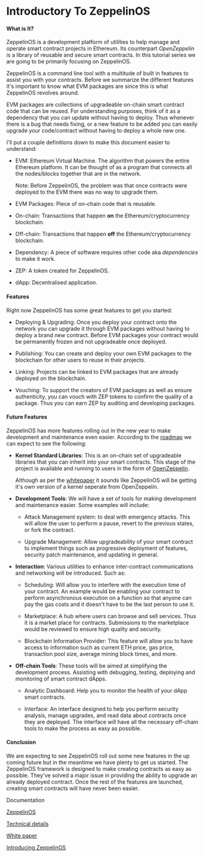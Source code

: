 # Introductory To ZeppelinOS

#### What is It?

ZeppelinOS  is a development platform of utilities to help manage and operate smart contract projects in Ethereum. Its counterpart _OpenZeppelin_ is a library of reusable and secure smart contracts. In this tutorial series we are going to be primarily focusing on ZeppelinOS.

ZeppelinOS is a command line tool with a multitude of built in features to assist you with your contracts. Before we summarize the different features it's important to know what EVM packages are since this is what ZeppelinOS revolves around.

EVM packages are collections of upgradeable on-chain smart contract code that can be reused. For understanding purposes, think of it as a dependency that you can update without having to deploy. Thus whenever there is a bug that needs fixing, or a new feature to be added you can easily upgrade your code/contract without having to deploy a whole new one.

I'll put a couple definitions down to make this document easier to understand:

-   EVM: Ethereum Virtual Machine. The algorithm that powers the entire Ethereum platform. It can be thought of as a program that connects all the nodes/blocks together that are in the network.

    Note: Before ZeppelinOS, the problem was that once contracts were deployed to the EVM there was no way to upgrade them.

-   EVM Packages: Piece of on-chain code that is reusable.

-   On-chain: Transactions that happen **on** the Ethereum/cryptocurrency blockchain.

-   Off-chain: Transactions that happen **off** the Ethereum/cryptocurrency blockchain.

-   Dependency: A piece of software requires other code aka _dependencies_ to make it work.

-   ZEP: A token created for ZeppelinOS.

-   dApp: Decentralised application.

#### Features

Right now ZeppelinOS has some great features to get you started:

-   Deploying & Upgrading: Once you deploy your contract onto the network you can upgrade it through EVM packages without having to deploy a brand new contract. Before EVM packages your contract would be permanently frozen and not upgradeable once deployed.

-   Publishing: You can create and deploy your own EVM packages to the blockchain for other users to reuse in their projects.

-   Linking: Projects can be linked to EVM packages that are already deployed on the blockchain.

-   Vouching: To support the creators of EVM packages as well as ensure authenticity, you can vouch with ZEP tokens to confirm the quality of a package. Thus you can earn ZEP by auditing and developing packages.

#### Future Features

ZeppelinOS has more features rolling out in the new year to make development and maintenance even easier. According to the [roadmap](https://blog.zeppelinos.org/zeppelinos-development-roadmap-pt-one/) we can expect to see the following:

-   **Kernel Standard Libraries**: This is an on-chain set of upgradeable libraries that you can inherit into your smart contracts. This stage of the project is available and running to users in the form of [OpenZeppelin](https://openzeppelin.org/).

     Although as per the [whitepaper](https://zeppelinos.org/zeppelin_os_whitepaper.pdf) it sounds like ZeppelinOS will be getting it's own version of a kernel seperate from OpenZeppelin.

-   **Development Tools**: We will have a set of tools for making development and maintenance easier. Some examples will include:

    -   Attack Management system: to deal with emergency attacks. This will allow the user to perform a pause, revert to the previous states, or fork the contract.

    -   Upgrade Management: Allow upgradeability of your smart contract to implement things such as progressive deployment of features, security patch maintenance, and updating in general.

-   **Interaction**: Various utilities to enhance inter-contract communications and networking will be introduced. Such as:

    -   Scheduling: Will allow you to interfere with the execution time of your contract. An example would be enabling your contract to perform asynchronous execution on a function so that anyone can pay the gas costs and it doesn't have to be the last person to use it.

    -   Marketplace: A hub where users can browse and sell services. Thus it is a market place for contracts. Submissions to the marketplace would be reviewed to ensure high quality and security.

    -   Blockchain Information Provider: This feature will allow you to have access to information such as current ETH price, gas price, transaction pool size, average mining block times, and more.

-   **Off-chain Tools**: These tools will be aimed at simplifying the development process. Assisting with debugging, testing, deploying and monitoring of smart contract dApps.

    -   Analytic Dashboard: Help you to monitor the health of your dApp smart contracts.

    -   Interface: An interface designed to help you perform security analysis, manage upgrades, and read data about contracts once they are deployed. The interface will have all the necessary off-chain tools to make the process as easy as possible.

#### Conclusion

We are expecting to see ZeppelinOS roll out some new features in the up coming future but in the meantime we have plenty to get us started. The ZeppelinOS framework is designed to make creating contracts as easy as possible. They've solved a major issue in providing the ability to upgrade an already deployed contract. Once the rest of the features are launched, creating smart contracts will have never been easier.

Documentation

[ZeppelinOS](https://zeppelinos.org/)

[Technical details](https://blog.zeppelin.solutions/technical-details-of-zeppelinos-d3cf4da591f7)

[White paper](https://zeppelinos.org/zeppelin_os_whitepaper.pdf)

[Introducing ZeppelinOS](https://blog.zeppelin.solutions/introducing-zeppelinos-the-operating-system-for-smart-contract-applications-82b042514aa8)
